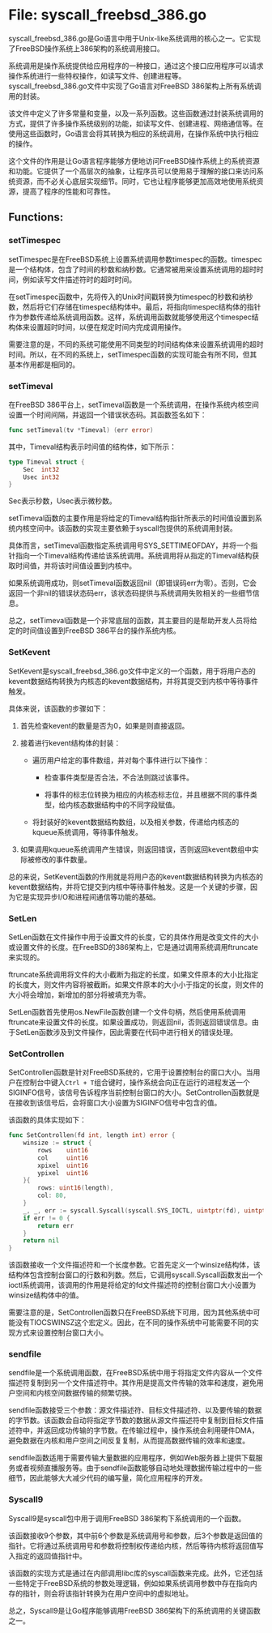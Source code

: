 # File: syscall_freebsd_386.go

syscall_freebsd_386.go是Go语言中用于Unix-like系统调用的核心之一。它实现了FreeBSD操作系统上386架构的系统调用接口。

系统调用是操作系统提供给应用程序的一种接口，通过这个接口应用程序可以请求操作系统进行一些特权操作，如读写文件、创建进程等。syscall_freebsd_386.go文件中实现了Go语言对FreeBSD 386架构上所有系统调用的封装。

该文件中定义了许多常量和变量，以及一系列函数。这些函数通过封装系统调用的方式，提供了许多操作系统级别的功能，如读写文件、创建进程、网络通信等。在使用这些函数时，Go语言会将其转换为相应的系统调用，在操作系统中执行相应的操作。

这个文件的作用是让Go语言程序能够方便地访问FreeBSD操作系统上的系统资源和功能。它提供了一个高层次的抽象，让程序员可以使用易于理解的接口来访问系统资源，而不必关心底层实现细节。同时，它也让程序能够更加高效地使用系统资源，提高了程序的性能和可靠性。

## Functions:

### setTimespec

setTimespec是在FreeBSD系统上设置系统调用参数timespec的函数。timespec是一个结构体，包含了时间的秒数和纳秒数。它通常被用来设置系统调用的超时时间，例如读写文件描述符时的超时时间。

在setTimespec函数中，先将传入的Unix时间戳转换为timespec的秒数和纳秒数，然后将它们存储在timespec结构体中。最后，将指向timespec结构体的指针作为参数传递给系统调用函数。这样，系统调用函数就能够使用这个timespec结构体来设置超时时间，以便在规定时间内完成调用操作。

需要注意的是，不同的系统可能使用不同类型的时间结构体来设置系统调用的超时时间。所以，在不同的系统上，setTimespec函数的实现可能会有所不同，但其基本作用都是相同的。



### setTimeval

在FreeBSD 386平台上，setTimeval函数是一个系统调用，在操作系统内核空间设置一个时间间隔，并返回一个错误状态码。其函数签名如下：

```go
func setTimeval(tv *Timeval) (err error)
```

其中，Timeval结构表示时间值的结构体，如下所示：

```go
type Timeval struct {
    Sec  int32
    Usec int32
}
```

Sec表示秒数，Usec表示微秒数。

setTimeval函数的主要作用是将给定的Timeval结构指针所表示的时间值设置到系统内核空间中。该函数的实现主要依赖于syscall包提供的系统调用封装。

具体而言，setTimeval函数指定系统调用号SYS_SETTIMEOFDAY，并将一个指针指向一个Timeval结构传递给该系统调用。系统调用将从指定的Timeval结构获取时间值，并将该时间值设置到内核中。

如果系统调用成功，则setTimeval函数返回nil（即错误码err为零）。否则，它会返回一个非nil的错误状态码err，该状态码提供与系统调用失败相关的一些细节信息。

总之，setTimeval函数是一个非常底层的函数，其主要目的是帮助开发人员将给定的时间值设置到FreeBSD 386平台的操作系统内核。



### SetKevent

SetKevent是syscall_freebsd_386.go文件中定义的一个函数，用于将用户态的kevent数据结构转换为内核态的kevent数据结构，并将其提交到内核中等待事件触发。

具体来说，该函数的步骤如下：

1. 首先检查kevent的数量是否为0，如果是则直接返回。

2. 接着进行kevent结构体的封装：

    - 遍历用户给定的事件数组，并对每个事件进行以下操作：

        - 检查事件类型是否合法，不合法则跳过该事件。

        - 将事件的标志位转换为相应的内核态标志位，并且根据不同的事件类型，给内核态数据结构中的不同字段赋值。

    - 将封装好的kevent数据结构数组，以及相关参数，传递给内核态的kqueue系统调用，等待事件触发。

3. 如果调用kqueue系统调用产生错误，则返回错误，否则返回kevent数组中实际被修改的事件数量。

总的来说，SetKevent函数的作用就是将用户态的kevent数据结构转换为内核态的kevent数据结构，并将它提交到内核中等待事件触发。这是一个关键的步骤，因为它是实现异步I/O和进程间通信等功能的基础。



### SetLen

SetLen函数在文件操作中用于设置文件的长度，它的具体作用是改变文件的大小或设置文件的长度。在FreeBSD的386架构上，它是通过调用系统调用ftruncate来实现的。

ftruncate系统调用将文件的大小截断为指定的长度，如果文件原本的大小比指定的长度大，则文件内容将被截断。如果文件原本的大小小于指定的长度，则文件的大小将会增加，新增加的部分将被填充为零。

SetLen函数首先使用os.NewFile函数创建一个文件句柄，然后使用系统调用ftruncate来设置文件的长度。如果设置成功，则返回nil，否则返回错误信息。由于SetLen函数涉及到文件操作，因此需要在代码中进行相关的错误处理。



### SetControllen

SetControllen函数是针对FreeBSD系统的，它用于设置控制台的窗口大小。当用户在控制台中键入`Ctrl + T`组合键时，操作系统会向正在运行的进程发送一个SIGINFO信号，该信号告诉程序当前控制台窗口的大小。SetControllen函数就是在接收到该信号后，会将窗口大小设置为SIGINFO信号中包含的值。

该函数的具体实现如下：

```go
func SetControllen(fd int, length int) error {
    winsize := struct {
        rows    uint16
        col     uint16
        xpixel  uint16
        ypixel  uint16
    }{
        rows: uint16(length),
        col: 80,
    }
    _, _, err := syscall.Syscall(syscall.SYS_IOCTL, uintptr(fd), uintptr(syscall.TIOCSWINSZ), uintptr(unsafe.Pointer(&winsize)))
    if err != 0 {
        return err
    }
    return nil
}
```

该函数接收一个文件描述符和一个长度参数。它首先定义一个winsize结构体，该结构体包含控制台窗口的行数和列数。然后，它调用syscall.Syscall函数发出一个ioctl系统调用，该调用的作用是将给定的fd文件描述符的控制台窗口大小设置为winsize结构体中的值。

需要注意的是，SetControllen函数只在FreeBSD系统下可用，因为其他系统中可能没有TIOCSWINSZ这个宏定义。因此，在不同的操作系统中可能需要不同的实现方式来设置控制台窗口大小。



### sendfile

sendfile是一个系统调用函数，在FreeBSD系统中用于将指定文件内容从一个文件描述符复制到另一个文件描述符中。其作用是提高文件传输的效率和速度，避免用户空间和内核空间数据传输的频繁切换。

sendfile函数接受三个参数：源文件描述符、目标文件描述符、以及要传输的数据的字节数。该函数会自动将指定字节数的数据从源文件描述符中复制到目标文件描述符中，并返回成功传输的字节数。在传输过程中，操作系统会利用硬件DMA，避免数据在内核和用户空间之间反复复制，从而提高数据传输的效率和速度。

sendfile函数适用于需要传输大量数据的应用程序，例如Web服务器上提供下载服务或者视频直播服务等。由于sendfile函数能够自动地处理数据传输过程中的一些细节，因此能够大大减少代码的编写量，简化应用程序的开发。



### Syscall9

Syscall9是syscall包中用于调用FreeBSD 386架构下系统调用的一个函数。

该函数接收9个参数，其中前6个参数是系统调用号和参数，后3个参数是返回值的指针。它将通过系统调用号和参数将控制权传递给内核，然后等待内核将返回值写入指定的返回值指针中。

该函数的实现方式是通过在内部调用libc库的syscall函数来完成。此外，它还包括一些特定于FreeBSD系统的参数处理逻辑，例如如果系统调用参数中存在指向内存的指针，则会将该指针转换为在用户空间中的虚拟地址。

总之，Syscall9是让Go程序能够调用FreeBSD 386架构下的系统调用的关键函数之一。



